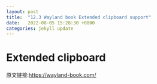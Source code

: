 ```yaml
---
layout: post
title:  "12.3 Wayland book Extended clipboard support"
date:   2022-08-05 15:28:30 +0800
categories: jekyll update
---
```

# Extended clipboard

原文链接:https://wayland-book.com/
